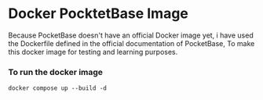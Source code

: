 # Docker PocktetBase Image

Because PocketBase doesn't have an official Docker image yet, i have used the Dockerfile defined in the official documentation of PocketBase, To make this docker image for testing and learning purposes.

### To run the docker image
```
docker compose up --build -d
```